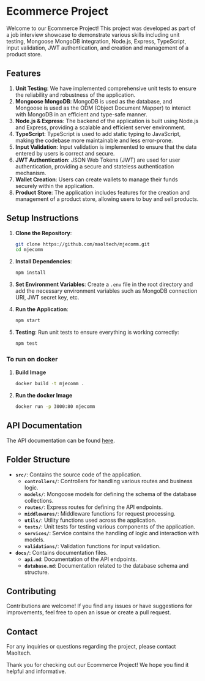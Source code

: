 # Ecommerce Project

Welcome to our Ecommerce Project! This project was developed as part of a job interview showcase to demonstrate various skills including unit testing, Mongoose MongoDB integration, Node.js, Express, TypeScript, input validation, JWT authentication, and creation and management of a product store.

## Features

1. **Unit Testing**: We have implemented comprehensive unit tests to ensure the reliability and robustness of the application.
2. **Mongoose MongoDB**: MongoDB is used as the database, and Mongoose is used as the ODM (Object Document Mapper) to interact with MongoDB in an efficient and type-safe manner.
3. **Node.js & Express**: The backend of the application is built using Node.js and Express, providing a scalable and efficient server environment.
4. **TypeScript**: TypeScript is used to add static typing to JavaScript, making the codebase more maintainable and less error-prone.
5. **Input Validation**: Input validation is implemented to ensure that the data entered by users is correct and secure.
6. **JWT Authentication**: JSON Web Tokens (JWT) are used for user authentication, providing a secure and stateless authentication mechanism.
7. **Wallet Creation**: Users can create wallets to manage their funds securely within the application.
8. **Product Store**: The application includes features for the creation and management of a product store, allowing users to buy and sell products.

## Setup Instructions

1. **Clone the Repository**: 
    ```bash
    git clone https://github.com/maoltech/mjecomm.git
    cd mjecomm
    ```

2. **Install Dependencies**: 
    ```bash
    npm install
    ```

3. **Set Environment Variables**: 
    Create a `.env` file in the root directory and add the necessary environment variables such as MongoDB connection URI, JWT secret key, etc.

4. **Run the Application**: 
    ```bash
    npm start
    ```

5. **Testing**: 
    Run unit tests to ensure everything is working correctly:
    ```bash
    npm test
    ```
### To run on docker
1. **Build Image**
    ```bash
    docker build -t mjecomm .
    ```
2. **Run the docker Image**
    ```bash
    docker run -p 3000:80 mjecomm
    ```

## API Documentation

The API documentation can be found [here](<https://documenter.getpostman.com/view/17573483/2sA35Ba43G>).

## Folder Structure

- **`src/`**: Contains the source code of the application.
  - **`controllers/`**: Controllers for handling various routes and business logic.
  - **`models/`**: Mongoose models for defining the schema of the database collections.
  - **`routes/`**: Express routes for defining the API endpoints.
  - **`middlewares/`**: Middleware functions for request processing.
  - **`utils/`**: Utility functions used across the application.
  - **`tests/`**: Unit tests for testing various components of the application.
  - **`services/`**: Service contains the handling of logic and interaction with models.
  - **`validations/`**: Validation functions for input validation.
- **`docs/`**: Contains documentation files.
  - **`api.md`**: Documentation of the API endpoints.
  - **`database.md`**: Documentation related to the database schema and structure.

## Contributing

Contributions are welcome! If you find any issues or have suggestions for improvements, feel free to open an issue or create a pull request.

## Contact

For any inquiries or questions regarding the project, please contact Maoltech.

Thank you for checking out our Ecommerce Project! We hope you find it helpful and informative.
